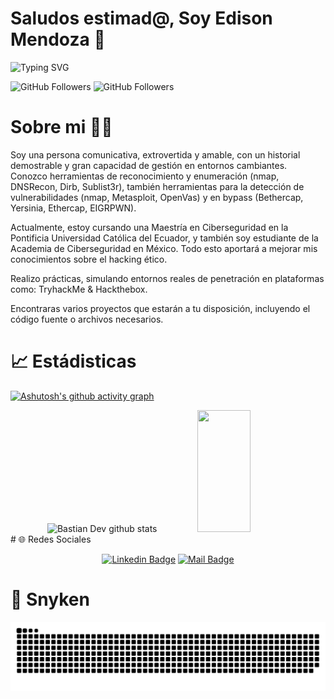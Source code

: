 # Saludos estimad@, Soy Edison Mendoza 👋
 ![Typing SVG](https://readme-typing-svg.herokuapp.com/?color=02D9F7FF&size=35&center=true&vCenter=true&width=1000&lines=👋👋👋;Bienvenid@!)

 ![GitHub Followers](https://img.shields.io/github/followers/eddmen2812?style=social)
![GitHub Followers](https://img.shields.io/github/stars/eddmen2812?style=social)
# Sobre mi 🧑‍💻

Soy una persona comunicativa, extrovertida y amable, con un historial demostrable y gran capacidad de gestión en entornos cambiantes.
Conozco herramientas de reconocimiento y enumeración (nmap, DNSRecon, Dirb, Sublist3r), también herramientas para la detección de vulnerabilidades (nmap, Metasploit, OpenVas) y en bypass (Bethercap, Yersinia, Ethercap, EIGRPWN).

Actualmente, estoy cursando una Maestría en Ciberseguridad en la Pontificia Universidad Católica del Ecuador, y también soy estudiante de la Academia de Ciberseguridad en México. Todo esto aportará a mejorar mis conocimientos sobre el hacking ético.

Realizo prácticas, simulando entornos reales de penetración en plataformas como: TryhackMe & Hackthebox.

Encontraras varios proyectos que estarán a tu disposición, incluyendo el código fuente o archivos necesarios.
<!--
**eddmen2812/eddmen2812** is a ✨ _special_ ✨ repository because its `README.md` (this file) appears on your GitHub profile.

Here are some ideas to get you started:

- 🔭 I’m currently working on ...
- 🌱 I’m currently learning ...
- 👯 I’m looking to collaborate on ...
- 🤔 I’m looking for help with ...
- 💬 Ask me about ...
- 📫 How to reach me: ...
- 😄 Pronouns: ...
- ⚡ Fun fact: ...
--> 
<!------------------------------------------------------------------------>
# 📈 Estádisticas
<!------------------------------------------------------------------------>
<!------------------------------------------------------------------------>
[![Ashutosh's github activity graph](https://github-readme-activity-graph.vercel.app/graph?username=eddmen2812&bg_color=0d1117&color=ffffff&line=00b3ff&point=f9fafa&area=true&hide_border=true)](https://github.com/ashutosh00710/github-readme-activity-graph)
<!------------------------------------------------------------------------>
<div align="center">  
  <img width="49%" height="195px" src="https://github-readme-stats.vercel.app/api?username=eddmen2812&show_icons=true&count_private=true&hide_border=true&title_color=02D9F7FF&icon_color=02D9F7FF&text_color=c9d1d9&bg_color=0d1117" alt="Bastian Dev github stats" /> 
  <img width="41%" height="195px" src="https://github-readme-stats.vercel.app/api/top-langs/?username=eddmen2812&layout=compact&hide_border=true&title_color=02D9F7FF&text_color=02D9F7FF&bg_color=0d1117" />
</div> 
<!------------------------------------------------------------------------>
# 🌐 Redes Sociales
<!------------------------------------------------------------------------>
<!------------------------------------------------------------------------>
<br>
<div align="center">


[![Linkedin Badge](https://img.shields.io/badge/linkedin-%230077B5.svg?&style=for-the-badge&logo=linkedin&logoColor=white)](https://www.linkedin.com/in/deed2812/)
[![Mail Badge](https://img.shields.io/badge/email-c14438?style=for-the-badge&logo=Gmail&logoColor=white&link=mailto:edison.mendoza@academia-ciberseguridad.com)](mailto:edison.mendoza@academia-ciberseguridad.com)
</div>
<!------------------------------------------------------------------------>


<!------------------------------------------------------------------------>
# 🐛 Snyken 
![](https://github.com/Platane/snk/raw/output/github-contribution-grid-snake.svg)
<!------------------------------------------------------------------------>
<!------------------------------------------------------------------------>
<!------------------------------------------------------------------------>

